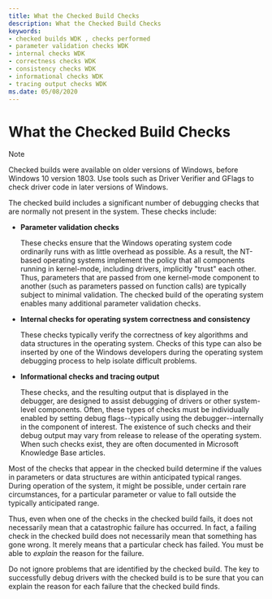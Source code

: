```yaml
---
title: What the Checked Build Checks
description: What the Checked Build Checks
keywords:
- checked builds WDK , checks performed
- parameter validation checks WDK
- internal checks WDK
- correctness checks WDK
- consistency checks WDK
- informational checks WDK
- tracing output checks WDK
ms.date: 05/08/2020
---
```


# What the Checked Build Checks

> [!NOTE]
> Checked builds were available on older versions of Windows, before Windows 10 version 1803.
> Use tools such as Driver Verifier and GFlags to check driver code in later versions of Windows.

The checked build includes a significant number of debugging checks that are normally not present in the system. These checks include:

- **Parameter validation checks**

    These checks ensure that the Windows operating system code ordinarily runs with as little overhead as possible. As a result, the NT-based operating systems implement the policy that all components running in kernel-mode, including drivers, implicitly "trust" each other. Thus, parameters that are passed from one kernel-mode component to another (such as parameters passed on function calls) are typically subject to minimal validation. The checked build of the operating system enables many additional parameter validation checks.

- **Internal checks for operating system correctness and consistency**

    These checks typically verify the correctness of key algorithms and data structures in the operating system. Checks of this type can also be inserted by one of the Windows developers during the operating system debugging process to help isolate difficult problems.

- **Informational checks and tracing output**

    These checks, and the resulting output that is displayed in the debugger, are designed to assist debugging of drivers or other system-level components. Often, these types of checks must be individually enabled by setting debug flags--typically using the debugger--internally in the component of interest. The existence of such checks and their debug output may vary from release to release of the operating system. When such checks exist, they are often documented in Microsoft Knowledge Base articles.

Most of the checks that appear in the checked build determine if the values in parameters or data structures are within anticipated typical ranges. During operation of the system, it might be possible, under certain rare circumstances, for a particular parameter or value to fall outside the typically anticipated range.

Thus, even when one of the checks in the checked build fails, it does not necessarily mean that a catastrophic failure has occurred. In fact, a failing check in the checked build does not necessarily mean that something has gone wrong. It merely means that a particular check has failed. You must be able to *explain* the reason for the failure.

Do not ignore problems that are identified by the checked build. The key to successfully debug drivers with the checked build is to be sure that you can explain the reason for each failure that the checked build finds.
